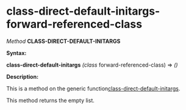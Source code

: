 class-direct-default-initargs-forward-referenced-class
======================================================

*Method* **CLASS-DIRECT-DEFAULT-INITARGS**

**Syntax:**

**class-direct-default-initargs** *(class* forward-referenced-class) => *()*

**Description:**

This is a method on the generic function[class-direct-default-initargs](/meta-object-protocol/class-direct-default-initargs).

This method returns the empty list.
